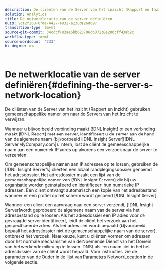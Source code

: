 ```yaml
---
description: De cliënten van de Server van het inzicht (Rapport en Inzicht) gebruiken gemeenschappelijke namen om naar de Servers van het Inzicht te verwijzen.
solution: Analytics
title: De netwerklocatie van de server definiëren
uuid: 9cf2f268-6fde-4427-b832-a238d126d697
translation-type: tm+mt
source-git-commit: 34cdcfc83ae6bb620706db37228e200cff43ab2c
workflow-type: tm+mt
source-wordcount: '233'
ht-degree: 0%

---
```



# De netwerklocatie van de server definiëren{#defining-the-server-s-network-location}

De cliënten van de Server van het inzicht (Rapport en Inzicht) gebruiken gemeenschappelijke namen om naar de Servers van het Inzicht te verwijzen.

Wanneer u bijvoorbeeld verbinding maakt [!DNL Insight] of een verbinding maakt [!DNL Report] met een server, identificeert u de server aan de hand van de algemene naam (bijvoorbeeld [!DNL Insight Server][!DNL Server.MyCompany.com]). Intern, lost de cliënt de gemeenschappelijke naam aan een numeriek IP adres op alvorens een verzoek naar de server te verzenden.

Om gemeenschappelijke namen aan IP adressen op te lossen, gebruiken de [!DNL Insight Server’s] cliënten een lokaal raadplegingsdossier genoemd het adresdossier. Het adresdossier maakt een lijst van de gemeenschappelijke namen van [!DNL Insight Servers] die bij uw organisatie worden geïnstalleerd en identificeert hun numerieke IP adressen. Een client ontvangt automatisch een kopie van het adresbestand wanneer er een profiel op het scherm wordt geopend [!DNL Insight Server].

Wanneer een client een aanvraag naar een server verzendt, [!DNL Insight Server]wordt geprobeerd de algemene naam van de server via het adresbestand op te lossen. Als het adresdossier een IP adres voor de gevraagde server identificeert, leidt de cliënt het verzoek aan het gespecificeerde adres. Als het adres niet wordt bepaald (bijvoorbeeld, bepaalt het adresdossier niet de gemeenschappelijke naam van de server), ontbreekt het verzoek. Naar keuze, kunt u cliënten vormen om adressen door het normale mechanisme van de Noemende Dienst van het Domein van het werkende milieu op te lossen (DNS) als een naam niet in het het adresdossier van de cliënt wordt bepaald. Voor instructies, zie de parameter van de Ouder in de lijst [van Parameters](../../../../../home/c-inst-svr/c-install-ins-svr/t-install-proc-inst-svr-dpu/c-svrs-ntwk-loc/c-ntwk-loc.md#concept-18587827cbd24805801caa86bc816e05) NetworkLocation in de volgende sectie.
